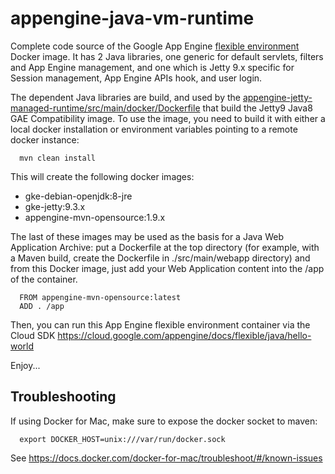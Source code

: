 appengine-java-vm-runtime
=========================

Complete code source of the Google App Engine [flexible environment](https://cloud.google.com/appengine/docs/flexible/) Docker image.
It has 2 Java libraries, one generic for default servlets, filters and App Engine management, and one which is Jetty 9.x specific for Session management, App Engine APIs hook, and user login.

The dependent Java libraries are build, and used by the [appengine-jetty-managed-runtime/src/main/docker/Dockerfile](appengine-jetty-managed-runtime/src/main/docker/Dockerfile) that build the Jetty9 Java8 GAE Compatibility image. To use
the image, you need to build it with either a local docker installation or environment variables pointing to a remote docker
instance:

      mvn clean install

This will create the following docker images:
 * gke-debian-openjdk:8-jre
 * gke-jetty:9.3.x
 * appengine-mvn-opensource:1.9.x

The last of these images may be used as the basis for a Java Web Application Archive: put a Dockerfile at the top directory (for example, with a Maven build, create the Dockerfile in ./src/main/webapp directory) and from this Docker image, just add your Web Application content into the /app of the container.

      FROM appengine-mvn-opensource:latest
      ADD . /app

Then, you can run this App Engine flexible environment container via the Cloud SDK
https://cloud.google.com/appengine/docs/flexible/java/hello-world

Enjoy...

## Troubleshooting

If using Docker for Mac, make sure to expose the docker socket to maven:

      export DOCKER_HOST=unix:///var/run/docker.sock

See https://docs.docker.com/docker-for-mac/troubleshoot/#/known-issues
